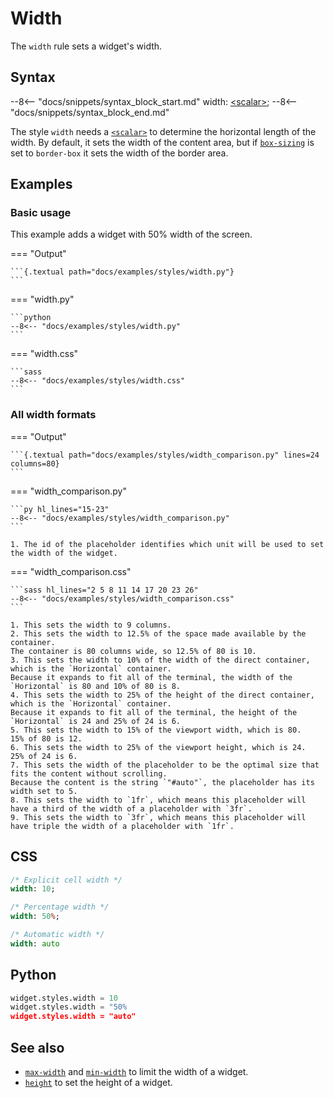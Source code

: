 # Width

The `width` rule sets a widget's width.

## Syntax

--8<-- "docs/snippets/syntax_block_start.md"
width: <a href="../../css_types/scalar">&lt;scalar&gt;</a>;
--8<-- "docs/snippets/syntax_block_end.md"

The style `width` needs a [`<scalar>`](../../css_types/scalar) to determine the horizontal length of the width.
By default, it sets the width of the content area, but if [`box-sizing`](./box_sizing) is set to `border-box` it sets the width of the border area.

## Examples

### Basic usage

This example adds a widget with 50% width of the screen.

=== "Output"

    ```{.textual path="docs/examples/styles/width.py"}
    ```

=== "width.py"

    ```python
    --8<-- "docs/examples/styles/width.py"
    ```

=== "width.css"

    ```sass
    --8<-- "docs/examples/styles/width.css"
    ```

### All width formats

=== "Output"

    ```{.textual path="docs/examples/styles/width_comparison.py" lines=24 columns=80}
    ```

=== "width_comparison.py"

    ```py hl_lines="15-23"
    --8<-- "docs/examples/styles/width_comparison.py"
    ```

    1. The id of the placeholder identifies which unit will be used to set the width of the widget.

=== "width_comparison.css"

    ```sass hl_lines="2 5 8 11 14 17 20 23 26"
    --8<-- "docs/examples/styles/width_comparison.css"
    ```

    1. This sets the width to 9 columns.
    2. This sets the width to 12.5% of the space made available by the container.
    The container is 80 columns wide, so 12.5% of 80 is 10.
    3. This sets the width to 10% of the width of the direct container, which is the `Horizontal` container.
    Because it expands to fit all of the terminal, the width of the `Horizontal` is 80 and 10% of 80 is 8.
    4. This sets the width to 25% of the height of the direct container, which is the `Horizontal` container.
    Because it expands to fit all of the terminal, the height of the `Horizontal` is 24 and 25% of 24 is 6.
    5. This sets the width to 15% of the viewport width, which is 80.
    15% of 80 is 12.
    6. This sets the width to 25% of the viewport height, which is 24.
    25% of 24 is 6.
    7. This sets the width of the placeholder to be the optimal size that fits the content without scrolling.
    Because the content is the string `"#auto"`, the placeholder has its width set to 5.
    8. This sets the width to `1fr`, which means this placeholder will have a third of the width of a placeholder with `3fr`.
    9. This sets the width to `3fr`, which means this placeholder will have triple the width of a placeholder with `1fr`.


## CSS

```sass
/* Explicit cell width */
width: 10;

/* Percentage width */
width: 50%;

/* Automatic width */
width: auto
```

## Python

```python
widget.styles.width = 10
widget.styles.width = "50%
widget.styles.width = "auto"
```

## See also

 - [`max-width`](./max_width.md) and [`min-width`](./min_width.md) to limit the width of a widget.
 - [`height`](./height.md) to set the height of a widget.
